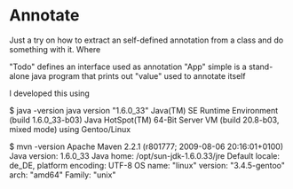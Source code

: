 Annotate
========

Just a try on how to extract an self-defined annotation from
a class and do something with it. Where

"Todo" defines an interface used as annotation
"App" simple is a stand-alone java program that prints out "value" used to annotate itself

I developed this using

$ java -version
java version "1.6.0_33"
Java(TM) SE Runtime Environment (build 1.6.0_33-b03)
Java HotSpot(TM) 64-Bit Server VM (build 20.8-b03, mixed mode) using Gentoo/Linux

$ mvn -version
Apache Maven 2.2.1 (r801777; 2009-08-06 20:16:01+0100)
Java version: 1.6.0_33
Java home: /opt/sun-jdk-1.6.0.33/jre
Default locale: de_DE, platform encoding: UTF-8
OS name: "linux" version: "3.4.5-gentoo" arch: "amd64" Family: "unix"
